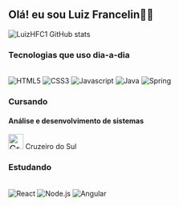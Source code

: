 ## Olá! eu sou Luiz Francelin🖐🏽



![LuizHFC1 GitHub stats](https://github-readme-stats.vercel.app/api?username=LuizHFC1&show_icons=true&theme=tokyonight)

### Tecnologias que uso dia-a-dia

<div style="display: inline_block"><br/>
    <img alt="HTML5" src="https://img.shields.io/badge/HTML5-E34F26?style=for-the-badge&logo=html5&logoColor=white" />
    <img alt="CSS3" src="https://img.shields.io/badge/CSS3-1572B6?style=for-the-badge&logo=css3&logoColor=white" />
    <img alt="Javascript" src="https://img.shields.io/badge/JavaScript-F7DF1E?style=for-the-badge&logo=javascript&logoColor=black" />
    <img alt="Java" src="https://img.shields.io/badge/Java-ED8B00?style=for-the-badge&logo=openjdk&logoColor=white" />
    <img alt="Spring" src="https://img.shields.io/badge/Spring-6DB33F?style=for-the-badge&logo=spring&logoColor=white" />
</div>

### Cursando <br>
#### Análise e desenvolvimento de sistemas
<div style="display: inline_block">
<img alt="Cruzeiro do sul" width="30px" src="https://scontent.fqsc2-1.fna.fbcdn.net/v/t39.30808-1/314597608_897830291622737_1821170886960362948_n.jpg?stp=dst-jpg_p200x200&_nc_cat=107&ccb=1-7&_nc_sid=f4b9fd&_nc_ohc=_WbCC6wJLukQ7kNvgFfKkEn&_nc_ht=scontent.fqsc2-1.fna&oh=00_AYB2FiubjpHGMAVI9ekPgZQS1TryzQJIKTG8H6CF0o9dDg&oe=66C7C8F6" <h3 style="display: inline; font-size:1.3em"> Cruzeiro do Sul</h3>

### Estudando
</div>
<div style="display: inline_block"><br/>
    <img alt="React" src="https://img.shields.io/badge/React-20232A?style=for-the-badge&logo=react&logoColor=61DAFB" />
    <img alt="Node.js" src="https://img.shields.io/badge/Node.js-43853D?style=for-the-badge&logo=node.js&logoColor=white" />
    <img alt="Angular" src="https://img.shields.io/badge/Angular-DD0031?style=for-the-badge&logo=angular&logoColor=white" />
</div>
